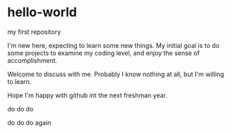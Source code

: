 # hello-world
my first repository

I'm new here, expecting to learn some new things.
My initial goal is to do some projects to examine my coding level,
and enjoy the sense of accomplishment.

Welcome  to discuss with me.
Probably I know nothing at all, but I'm willing to learn.

Hope I'm happy with github int the next freshman year.

do do do

do do do again
